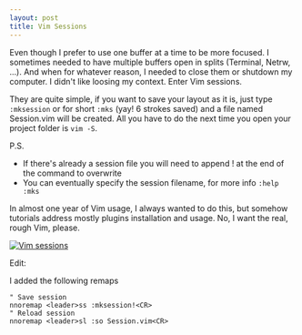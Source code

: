 ```yaml
---
layout: post
title: Vim Sessions
---
```

Even though I prefer to use one buffer at a time to be more focused. I sometimes needed to have multiple buffers 
open in splits (Terminal, Netrw, ...). And when for whatever reason, I needed to close them or shutdown my computer. I didn't like loosing my context. Enter Vim sessions.

They are quite simple, if you want to save your layout as it is, just type `:mksession`  or for short `:mks` 
(yay! 6 strokes saved) and a file named Session.vim will be created. All you have to do the next time you open 
your project folder is `vim -S`. 

P.S. 
- If there's already a session file you will need to append ! at the end of the command to overwrite
- You can eventually specify the session filename, for more info `:help :mks`

In almost one year of Vim usage, I always wanted to do this, but somehow tutorials address mostly plugins installation and usage. No, I want the real, rough Vim, please.


[![Vim sessions](../images/sessions.gif)](https://www.youtube.com/watch?v=jPPozzOCyIw)

Edit:

I added the following remaps

```
" Save session 
nnoremap <leader>ss :mksession!<CR> 
" Reload session 
nnoremap <leader>sl :so Session.vim<CR>
```


